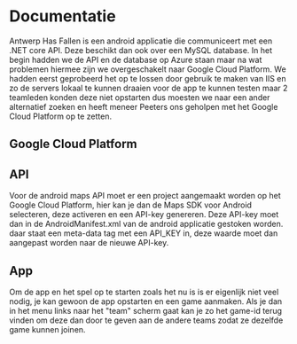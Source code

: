 # Documentatie  
Antwerp Has Fallen is een android applicatie die communiceert met een .NET core API. Deze beschikt dan ook over een MySQL database. In het begin hadden we de API en de database op Azure staan maar na wat problemen hiermee zijn we overgeschakelt naar Google Cloud Platform. We hadden eerst geprobeerd het op te lossen door gebruik te maken van IIS en zo de servers lokaal te kunnen draaien voor de app te kunnen testen maar 2 teamleden konden deze niet opstarten dus moesten we naar een ander alternatief zoeken en heeft meneer Peeters ons geholpen met het Google Cloud Platform op te zetten.  
## Google Cloud Platform  
## API  
Voor de android maps API moet er een project aangemaakt worden op het Google Cloud Platform, hier kan je dan de Maps SDK voor Android selecteren, deze activeren en een API-key genereren. Deze API-key moet dan in de AndroidManifest.xml van de android applicatie gestoken worden. daar staat een meta-data tag met een API_KEY in, deze waarde moet dan aangepast worden naar de nieuwe API-key.
## App  
Om de app en het spel op te starten zoals het nu is is er eigenlijk niet veel nodig, je kan gewoon de app opstarten en een game aanmaken. Als je dan in het menu links naar het "team" scherm gaat kan je zo het game-id terug vinden om deze dan door te geven aan de andere teams zodat ze dezelfde game kunnen joinen.  


